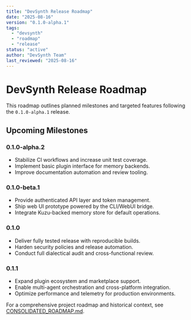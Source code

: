```yaml
---
title: "DevSynth Release Roadmap"
date: "2025-08-16"
version: "0.1.0-alpha.1"
tags:
  - "devsynth"
  - "roadmap"
  - "release"
status: "active"
author: "DevSynth Team"
last_reviewed: "2025-08-16"
---
```


# DevSynth Release Roadmap

This roadmap outlines planned milestones and targeted features following the `0.1.0-alpha.1` release.

## Upcoming Milestones

### 0.1.0-alpha.2
- Stabilize CI workflows and increase unit test coverage.
- Implement basic plugin interface for memory backends.
- Improve documentation automation and review tooling.

### 0.1.0-beta.1
- Provide authenticated API layer and token management.
- Ship web UI prototype powered by the CLI/WebUI bridge.
- Integrate Kuzu-backed memory store for default operations.

### 0.1.0
- Deliver fully tested release with reproducible builds.
- Harden security policies and release automation.
- Conduct full dialectical audit and cross-functional review.

### 0.1.1
- Expand plugin ecosystem and marketplace support.
- Enable multi-agent orchestration and cross-platform integration.
- Optimize performance and telemetry for production environments.

For a comprehensive project roadmap and historical context, see [CONSOLIDATED_ROADMAP.md](../roadmap/CONSOLIDATED_ROADMAP.md).
